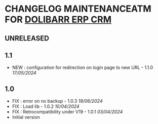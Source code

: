 # CHANGELOG MAINTENANCEATM FOR [DOLIBARR ERP CRM](https://www.dolibarr.org)

## UNRELEASED 

## 1.1

- NEW : configuration for redirection on login page to new URL - 1.1.0 *17/05/2024*

## 1.0

- FIX : error on no backup - 1.0.3 *19/06/2024*
- FIX : Load lib - 1.0.2 *10/04/2024*
- FIX : Retrocompatibility under V19 - 1.0.1 *03/04/2024*  
- Initial version
